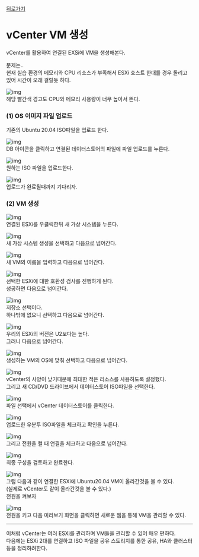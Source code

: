 [뒤로가기](../../README.md)<br>

# vCenter VM 생성

vCenter를 활용하여 연결된 EXSi에 VM을 생성해본다.<br>

문제는..<br>
현재 실습 환경의 메모리와 CPU 리소스가 부족해서 ESXi 호스트 한대를 경우
돌리고 있어 시간이 오래 걸릴듯 하다.<br>

![img](../Img/vmware161.png)<br>
해당 빨간색 경고도 CPU와 메모리 사용량이 너무 높아서 뜬다.<br>

### (1) OS 이미지 파일 업로드

기존의 Ubuntu 20.04 ISO파일을 업로드 한다.<br>

![img](../Img/vmware158.png)<br>
DB 아이콘을 클릭하고 연결된 데이터스토어의 파일에 파일 업로드를 누른다.<br>

![img](../Img/vmware159.png)<br>
원하는 ISO 파일을 업로드한다.<br>

![img](../Img/vmware160.png)<br>
업로드가 완료될때까지 기다리자.<br>

### (2) VM 생성

![img](../Img/vmware162.png)<br>
연결된 ESXi를 우클릭한뒤 새 가상 시스템을 누른다.<br>

![img](../Img/vmware163.png)<br>
새 가상 시스템 생성을 선택하고 다음으로 넘어간다.<br>

![img](../Img/vmware164.png)<br>
새 VM의 이름을 입력하고 다음으로 넘어간다.<br>

![img](../Img/vmware165.png)<br>
선택한 ESXi에 대한 호환성 검사를 진행하게 된다.<br>
성공하면 다음으로 넘어간다.<br>

![img](../Img/vmware166.png)<br>
저장소 선택이다.<br>
하나밖에 없으니 선택하고 다음으로 넘어간다.<br>

![img](../Img/vmware167.png)<br>
우리의 ESXi의 버전은 U2보다는 높다.<br>
그러니 다음으로 넘어간다.<br>

![img](../Img/vmware168.png)<br>
생성하는 VM의 OS에 맞춰 선택하고 다음으로 넘어간다.<br>

![img](../Img/vmware169.png)<br>
vCenter의 사양이 낮기때문에 최대한 적은 리소스를 사용하도록 설정했다.<br>
그리고 새 CD/DVD 드라이브에서 데이터스토어 ISO파일을 선택한다.<br>

![img](../Img/vmware170.png)<br>
파일 선택에서 vCenter 데이터스토어를 클릭한다.
<br>

![img](../Img/vmware171.png)<br>
업로드한 우분투 ISO파일을 체크하고 확인을 누른다.<br>

![img](../Img/vmware172.png)<br>
그리고 전원을 켤 때 연결을 체크하고 다음으로 넘어간다.<br>

![img](../Img/vmware173.png)<br>
최종 구성을 검토하고 완료한다.<br>

![img](../Img/vmware174.png)<br>
그럼 다음과 같이 연결한 ESXi에 Ubuntu20.04 VM이 올라간것을 볼 수 있다.<br>
(실제로 vCenter도 같이 올라간것을 볼 수 있다.)<br>
전원을 켜보자<br>

![img](../Img/vmware175.png)<br>
전원을 키고 다음 미리보기 화면을 클릭하면 새로운 웹을 통해
VM을 관리할 수 있다.<br>

---

이처럼 vCenter는 여러 ESXi를 관리하며 VM들을 관리할 수 있어 매우 편하다.<br>
다음에는 ESXi 2대를 연결하고 ISO 파일을 공유 스토리지를 통한 공유, HA와 클러스터등을 정리하려한다.<br>
